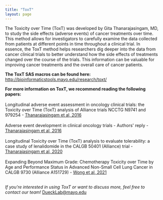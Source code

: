 ```yaml
---
title: "ToxT"
layout: page
---
```

The Toxicity over Time (ToxT) was developed by Gita Thanarajasingam, MD, to study the side effects (adverse events) of cancer treatments over time. This method allows for investigators to carefully examine the data collected from patients at different points in time throughout a clinical trial. In essence, the ToxT method helps researchers dig deeper into the data from cancer clinical trials to better understand how the side effects of treatments changed over the course of the trials. This information can be valuable for improving cancer treatments and the overall care of cancer patients.

**The ToxT SAS macros can be found here:** <a href="http://bioinformaticstools.mayo.edu/research/toxt/" target="_blank">http://bioinformaticstools.mayo.edu/research/toxt/</a><br>

**For more information on ToxT, we recommend reading the following papers:**<br><br>
Longitudinal adverse event assessment in oncology clinical trials: the Toxicity over Time (ToxT) analysis of Alliance trials NCCTG N9741 and 979254 - <a href="https://pubmed.ncbi.nlm.nih.gov/27083333/" target="_blank">Thanarajasingam et al, 2016</a><br><br>
Adverse event development in clinical oncology trials - Authors' reply - <a href="https://pubmed.ncbi.nlm.nih.gov/27396640/" target="_blank">Thanarajasingam et al, 2016</a><br><br>
Longitudinal Toxicity over Time (ToxT) analysis to evaluate tolerability: a case study of lenalidomide in the CALGB 50401 (Alliance) trial - <a href="https://pubmed.ncbi.nlm.nih.gov/32470440/" target="_blank">Thanarajasingam et al, 2020</a><br><br>
Expanding Beyond Maximum Grade: Chemotherapy Toxicity over Time by Age and Performance Status in Advanced Non-Small Cell Lung Cancer in CALGB 9730 (Alliance A151729) - <a href="https://pubmed.ncbi.nlm.nih.gov/32951293/" target="_blank">Wong et al, 2021</a><br><br>

_If you're interested in using ToxT or want to discuss more, feel free to contact our team!_ [DueckLab@mayo.edu](mailto:DueckLab@mayo.edu)

<!-- Google tag (gtag.js) -->
<script async src="https://www.googletagmanager.com/gtag/js?id=G-RR2YH5HMBL"></script>
<script>
  window.dataLayer = window.dataLayer || [];
  function gtag(){dataLayer.push(arguments);}
  gtag('js', new Date());

  gtag('config', 'G-RR2YH5HMBL');
</script>
